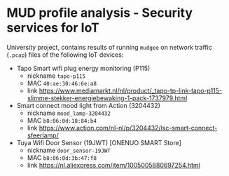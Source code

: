 # MUD profile analysis - Security services for IoT

University project, contains results of running `mudgee` on network traffic (`.pcap`) files of the following IoT devices:

- Tapo Smart wifi plug energy monitoring (P115)
    - nickname `tapo-p115`
    - MAC `40:ae:30:46:6e:a8`
    - link https://www.mediamarkt.nl/nl/product/_tapo-tp-link-tapo-p115-slimme-stekker-energiebewaking-1-pack-1737979.html
- Smart connect mood light from Action (3204432)
    - nickname `mood_lamp-3204432`
    - MAC `b8:06:0d:18:84:b4`
    - link https://www.action.com/nl-nl/p/3204432/lsc-smart-connect-sfeerlamp/
- Tuya Wifi Door Sensor (19JWT) [ONENUO SMART Store]
    - nickname `door_sensor-19JWT`
    - MAC `b8:06:0d:3b:47:f8`
    - link https://nl.aliexpress.com/item/1005005880697254.html
